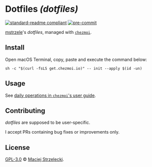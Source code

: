 # Dotfiles _(dotfiles)_

[![standard-readme compliant](https://img.shields.io/badge/readme%20style-standard-brightgreen.svg?style=flat-square)](https://github.com/RichardLitt/standard-readme)
[![pre-commit](https://img.shields.io/badge/pre--commit-enabled-brightgreen?logo=pre-commit)](https://github.com/pre-commit/pre-commit)

[mstrzele](https://mstrzele.io/)'s _dotfiles_, managed with [`chezmoi`](https://www.chezmoi.io/).

## Install

Open macOS Terminal, copy, paste and execute the command below:

```shell
sh -c "$(curl -fsLS get.chezmoi.io)" -- init --apply $(id -un)
```

## Usage

See [daily operations in `chezmoi`'s user guide](https://www.chezmoi.io/user-guide/daily-operations/).

## Contributing

_dotfiles_ are supposed to be user-specific.

I accept PRs containing bug fixes or improvements only.

## License

[GPL-3.0](LICENSE) © [Maciej Strzelecki](mailto:mstrzele@users.noreply.github.com).

